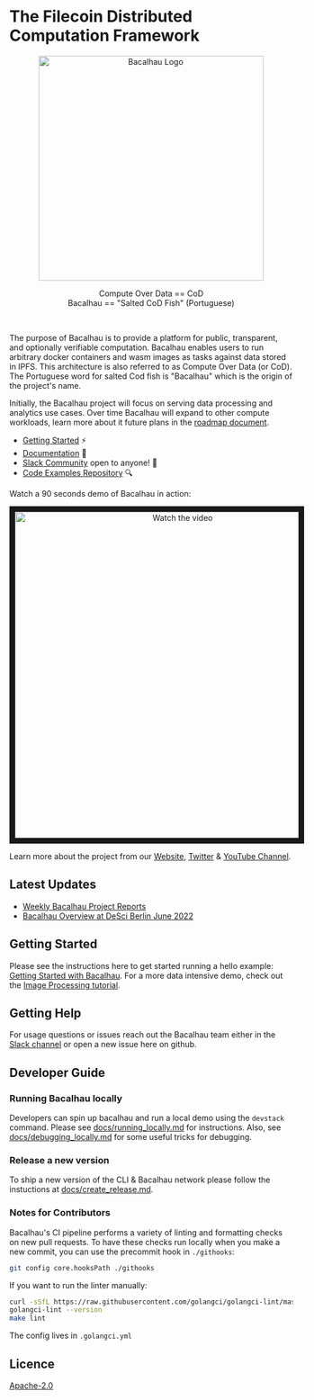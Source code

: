 <!-- commenting out until we can fix the image logo [![CircleCI](https://dl.circleci.com/status-badge/img/null/filecoin-project/bacalhau/tree/main.svg?style=svg)](https://dl.circleci.com/status-badge/redirect/null/filecoin-project/bacalhau/tree/main)
-->
# The Filecoin Distributed Computation Framework  
<p align="center">
  <img src="docs/images/bacalhau-fish.jpg" alt="Bacalhau Logo" width="400" />
</p>
<p align=center>
  Compute Over Data == CoD
  <br>
  Bacalhau == "Salted CoD Fish" (Portuguese)
</p>
  
<br>

The purpose of Bacalhau is to provide a platform for public, transparent, and optionally verifiable computation. Bacalhau enables users to run arbitrary docker containers and wasm images as tasks against data stored in IPFS. This architecture is also referred to as Compute Over Data (or CoD). The Portuguese word for salted Cod fish is "Bacalhau" which is the origin of the project's name.

Initially, the Bacalhau project will focus on serving data processing and analytics use cases. Over time Bacalhau will expand to other compute workloads, learn more about it future plans in the [roadmap document](ROADMAP.md).

* [Getting Started](https://docs.bacalhau.org/getting-started/installation) ⚡
* [Documentation](https://docs.bacalhau.org/) :closed_book:
* [Slack Community](https://filecoinproject.slack.com/archives/C02RLM3JHUY) open to anyone! :raising_hand:
* [Code Examples Repository](https://github.com/bacalhau-project/examples) :mag:

Watch a 90 seconds demo of Bacalhau in action:

<p align=center>
  <a href="https://www.youtube.com/watch?v=4YHkmL4Ld74" target="_blank">
    <img src="https://github.com/filecoin-project/bacalhau/raw/a49f4e9c89acce2890aa444fdbb5aa47674ede68/docs/images/thumb-bacalhau-demo-1st-july.jpg" alt="Watch the video" width="580" border="10" />
  </a>
</p>


Learn more about the project from our [Website](https://www.bacalhau.org/), [Twitter](https://twitter.com/BacalhauProject) & [YouTube Channel](https://www.youtube.com/channel/UC45IQagLzNR3wdNCUn4vi0A).

## Latest Updates

* [Weekly Bacalhau Project Reports](https://github.com/filecoin-project/bacalhau/wiki)
* [Bacalhau Overview at DeSci Berlin June 2022](https://www.youtube.com/watch?v=HA8ijt4dzAY)


## Getting Started

Please see the instructions here to get started running a hello example: [Getting Started with Bacalhau](https://docs.bacalhau.org/getting-started/installation).
For a more data intensive demo, check out the [Image Processing tutorial](https://docs.bacalhau.org/examples/data-engineering/image-processing/).

## Getting Help

For usage questions or issues reach out the Bacalhau team either in the [Slack channel](https://filecoinproject.slack.com/archives/C02RLM3JHUY) or open a new issue here on github.

## Developer Guide

### Running Bacalhau locally

Developers can spin up bacalhau and run a local demo using the `devstack` command. 
Please see [docs/running_locally.md](docs/running_locally.md) for instructions.
Also, see [docs/debugging_locally.md](docs/debugging_locally.md) for some useful tricks for debugging.

### Release a new version

To ship a new version of the CLI & Bacalhau network please follow the instuctions at [docs/create_release.md](docs/create_release.md).

### Notes for Contributors

Bacalhau's CI pipeline performs a variety of linting and formatting checks on new pull requests. 
To have these checks run locally when you make a new commit, you can use the precommit hook in `./githooks`:

```bash
git config core.hooksPath ./githooks
```

If you want to run the linter manually:

```bash
curl -sSfL https://raw.githubusercontent.com/golangci/golangci-lint/master/install.sh | sudo sh -s -- -b /usr/local/go/bin
golangci-lint --version
make lint
```

The config lives in `.golangci.yml`

## Licence

[Apache-2.0](./LICENSE)
